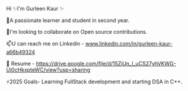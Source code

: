 Hi ✨I'm Gurleen Kaur ✨

🌱A passionate learner and student in second year.

👯I'm looking to collaborate on Open source contributions.

📫U can reach me on Linkedin - www.linkedin.com/in/gurleen-kaur-a66b49324

💬 Resume - https://drive.google.com/file/d/15ZiUn_l_uCS27yhVKWG-Uj0cHkxpteWC/view?usp=sharing

⚡2025 Goals- Learning FullStack development and starting DSA in C++.


<!--
**iGurleenKaur25/iGurleenKaur25** is a ✨ _special_ ✨ repository because its `README.md` (this file) appears on your GitHub profile.

Here are some ideas to get you started:

- 🔭 I’m currently working on ...
- 🌱 I’m currently learning ...
- 👯 I’m looking to collaborate on ...
- 🤔 I’m looking for help with ...
- 💬 Ask me about ...
- 📫 How to reach me: ...
- 😄 Pronouns: ...
- ⚡ Fun fact: ...
-->
